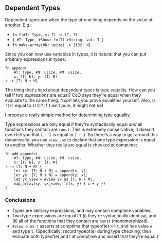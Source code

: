 ## Dependent Types

Dependent types are when the _type_ of one thing depends on the _value_ of another. E.g.:

- `fn f(#T: Type, v: T) -> (T, T)`
- `{ #T: Type, #Show: fn(T)->String, val: T }`
- `fn make-array(#N: usize) -> [i32; N]`

Since you can now use variables in types, it is natural that you can put arbitrary expressions in
types:

```
fn append(
    #T: Type, #N: usize, #M: usize,
    x: [T; N], y: [T; M]
) -> [T; N + M]
```

The thing that's hard about dependent types is type equality. How can you tell if two _expressions_
are equal? CoQ says they're equal when they evaluate to the same thing. Nuprl lets you prove
equalities yourself. Also, is `f(3)` equal to `f(3)`? If `f` isn't pure, it might not be!

I propose a really simple method for determining type equality.

Type expressions are only equal if they're syntactically equal _and_ all functions they contain are
`const`. This is extremely conservative; it doesn't even tell you that `1 + 2` is equal to `2 + 1`.
So there's a way to get around this dynamically: you use `view..as` to declare that one type
expression is equal to another. Whether they really are equal is checked at comptime:

```
fn add_appends(
    #T: Type, #N: usize, #M: usize,
    x: [T; N], y: [T; M]
) -> [T; N + M] {
    let xy: [T; N + M] = append(x, y);
    let yx: [T; M + N] = append(y, x);
    let yx_view = #view yx as [T; N + M];
    map_array(xy, yx_view, fn(x, y) { x + y })
}
```

### Conclusions

- Types are abitrary expressions, and may contain comptime variables.
- Two type expressions are equal iff (i) they're syntactically identical, and (ii) all of the
  functions that they contain are `const` (monomorphized).
- `#view e as t` asserts at comptime that typeof(e) == t, and has value `e` and type `t`.
  (Specifically: record typeof(e) during type checking, then evaluate both typeof(e) and t at
  comptime and assert that they're equal.)
